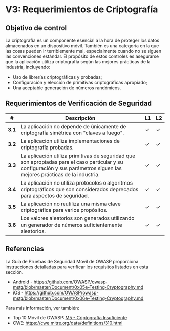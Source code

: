 # V3: Requerimientos de Criptografía

## Objetivo de control

La criptografía es un componente esencial a la hora de proteger los datos almacenados en un dispositivo móvil. También es una categoría en la que las cosas pueden ir terriblemente mal, especialmente cuando no se siguen las convenciones estándar. El propósito de estos controles es asegurarse que la aplicación utiliza criptografía según las mejores prácticas de la industria, incluyendo:

- Uso de librerías criptográficas y probadas;
- Configuración y elección de primitivas criptográficas apropiado;
- Una aceptable generación de números randómicos.

## Requerimientos de Verificación de Seguridad

| # | Descripción | L1 | L2 |
| --- | --- | --- | --- |
| **3.1** | La aplicación no depende de únicamente de criptografía simétrica con "claves a fuego".| ✓ | ✓ |
| **3.2** | La aplicación utiliza implementaciones de criptografía probadas. | ✓ | ✓ |
| **3.3** | La aplicación utiliza primitivas de seguridad que son apropiadas para el caso particular y su configuración y sus parámetros siguen las mejores prácticas de la industria. | ✓ | ✓|
| **3.4** | La aplicación no utiliza protocolos o algoritmos criptográficos que son considerados deprecados para aspectos de seguridad.	 | ✓ | ✓|
| **3.5** | La aplicación no reutiliza una misma clave criptográfica para varios propósitos.	 | ✓ | ✓ |
| **3.6** | Los valores aleatorios son generados utilizando un generador de números suficientemente aleatorios. | ✓ | ✓ |

## Referencias

La Guía de Pruebas de Seguridad Móvil de OWASP proporciona instrucciones detalladas para verificar los requisitos listados en esta sección.

- Android - https://github.com/OWASP/owasp-mstg/blob/master/Document/0x05e-Testing-Cryptography.md
- iOS - https://github.com/OWASP/owasp-mstg/blob/master/Document/0x06e-Testing-Cryptography.md

Para más información, ver también:

- Top 10 Móvil de OWASP: [M5 - Criptografía Insuficiente](https://www.owasp.org/index.php/Mobile_Top_10_2016-M5-Insufficient_Cryptography)
- CWE: https://cwe.mitre.org/data/definitions/310.html
